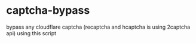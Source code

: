 # captcha-bypass
bypass any cloudflare captcha (recaptcha and hcaptcha  is using 2captcha api) using this script
